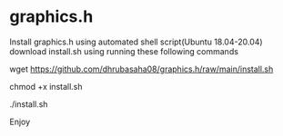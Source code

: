 # graphics.h

Install graphics.h using automated shell script(Ubuntu 18.04-20.04)
download install.sh using running these following commands

wget https://github.com/dhrubasaha08/graphics.h/raw/main/install.sh

chmod +x install.sh

./install.sh

Enjoy
